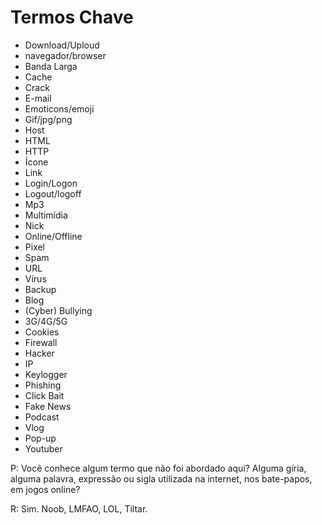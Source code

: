 ﻿# Termos Chave
* Download/Uploud
* navegador/browser
* Banda Larga
* Cache
* Crack
* E-mail
* Emoticons/emoji
* Gif/jpg/png
* Host
* HTML
* HTTP
* Ícone
* Link
* Login/Logon
* Logout/logoff
* Mp3
* Multimídia
* Nick
* Online/Offline
* Pixel
* Spam
* URL
* Vírus
* Backup
* Blog
* (Cyber) Bullying
* 3G/4G/5G
* Cookies
* Firewall
* Hacker
* IP
* Keylogger
* Phishing
* Click Bait
* Fake News
* Podcast
* Vlog
* Pop-up
* Youtuber

P: Você conhece algum termo que não foi abordado aqui? Alguma gíria, alguma palavra, expressão ou sigla utilizada na internet, nos bate-papos, em jogos online?

R: Sim. Noob, LMFAO, LOL, Tiltar.

